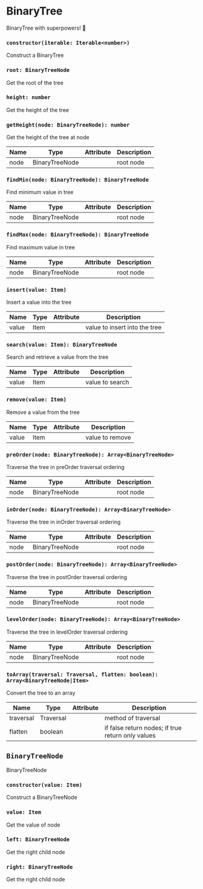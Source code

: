# BinaryTree

BinaryTree with superpowers! 💪

### `constructor(iterable: Iterable<number>)`

Construct a BinaryTree

### `root: BinaryTreeNode`

Get the root of the tree

### `height: number`

Get the height of the tree

### `getHeight(node: BinaryTreeNode): number`

Get the height of the tree at node

| Name | Type           | Attribute | Description |
| ---- | -------------- | --------- | ----------- |
| node | BinaryTreeNode |           | root node   |

### `findMin(node: BinaryTreeNode): BinaryTreeNode`

Find minimum value in tree

| Name | Type           | Attribute | Description |
| ---- | -------------- | --------- | ----------- |
| node | BinaryTreeNode |           | root node   |

### `findMax(node: BinaryTreeNode): BinaryTreeNode`

Find maximum value in tree

| Name | Type           | Attribute | Description |
| ---- | -------------- | --------- | ----------- |
| node | BinaryTreeNode |           | root node   |

### `insert(value: Item)`

Insert a value into the tree

| Name  | Type | Attribute | Description                   |
| ----- | ---- | --------- | ----------------------------- |
| value | Item |           | value to insert into the tree |

### `search(value: Item): BinaryTreeNode`

Search and retrieve a value from the tree

| Name  | Type | Attribute | Description     |
| ----- | ---- | --------- | --------------- |
| value | Item |           | value to search |

### `remove(value: Item)`

Remove a value from the tree

| Name  | Type | Attribute | Description     |
| ----- | ---- | --------- | --------------- |
| value | Item |           | value to remove |

### `preOrder(node: BinaryTreeNode): Array<BinaryTreeNode>`

Traverse the tree in preOrder traversal ordering

| Name | Type           | Attribute | Description |
| ---- | -------------- | --------- | ----------- |
| node | BinaryTreeNode |           | root node   |

### `inOrder(node: BinaryTreeNode): Array<BinaryTreeNode>`

Traverse the tree in inOrder traversal ordering

| Name | Type           | Attribute | Description |
| ---- | -------------- | --------- | ----------- |
| node | BinaryTreeNode |           | root node   |

### `postOrder(node: BinaryTreeNode): Array<BinaryTreeNode>`

Traverse the tree in postOrder traversal ordering

| Name | Type           | Attribute | Description |
| ---- | -------------- | --------- | ----------- |
| node | BinaryTreeNode |           | root node   |

### `levelOrder(node: BinaryTreeNode): Array<BinaryTreeNode>`

Traverse the tree in levelOrder traversal ordering

| Name | Type           | Attribute | Description |
| ---- | -------------- | --------- | ----------- |
| node | BinaryTreeNode |           | root node   |

### `toArray(traversal: Traversal, flatten: boolean): Array<BinaryTreeNode|Item>`

Convert the tree to an array

| Name      | Type      | Attribute | Description                                       |
| --------- | --------- | --------- | ------------------------------------------------- |
| traversal | Traversal |           | method of traversal                               |
| flatten   | boolean   |           | if false return nodes; if true return only values |

## `BinaryTreeNode`

BinaryTreeNode

### `constructor(value: Item)`

Construct a BinaryTreeNode

### `value: Item`

Get the value of node

### `left: BinaryTreeNode`

Get the right child node

### `right: BinaryTreeNode`

Get the right child node
